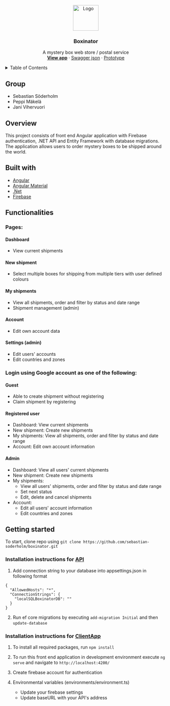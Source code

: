 <br />
<div align="center">
  <img src="https://github.com/sebastian-soderholm/boxinator/blob/master/ClientApp/src/assets/images/boxinator-cat-logo.jpg" alt="Logo" width="80" height="80">

  <h3 align="center">Boxinator</h3>

  <p align="center">
    A mystery box web store / postal service
    <br />
    <a href="https://sebastian-soderholm.github.io/boxinator/#/login"><strong>View app</strong></a>
    ·
    <a href="https://github.com/sebastian-soderholm/boxinator/blob/master/Documentation/swagger.json">Swagger json</a>
    ·
    <a href="https://github.com/sebastian-soderholm/boxinator/blob/master/Documentation/Boxinator-Prototype.pdf">Prototype</a>
  </p>
</div>

<!-- TABLE OF CONTENTS -->
<details>
  <summary>Table of Contents</summary>
  <ol>
    <li>
      <a href="#group">Group</a>
    </li>      
    <li>
      <a href="#overview">Overview</a>
      <ul>
        <li><a href="#built-with">Built With</a></li>
        <li><a href="#functionalities">Functionalities</a></li>
      </ul>
    </li>
    <li>
      <a href="#getting-started">Getting Started</a>
      <ul>
        <li><a href="#api">Api instructions</a></li>
        <li><a href="#client">Client instructions</a></li>
      </ul>
    </li>
  </ol>
</details>

## Group
* Sebastian Söderholm
* Peppi Mäkelä
* Jani Vihervuori

## Overview
This project consists of front end Angular application with Firebase authentication, .NET API and Entity Framework with database migrations. The application allows users to order mystery boxes to be shipped around the world.

## Built with
* [Angular](https://angular.io/)
* [Angular Material](https://material.angular.io/)
* [.Net](https://docs.microsoft.com/en-us/dotnet/)
* [Firebase](https://firebase.google.com/)

## Functionalities
### Pages:  
#### Dashboard  
  - View current shipments  
#### New shipment  
  - Select multiple boxes for shipping from multiple tiers with user defined colours  
#### My shipments  
  - View all shipments, order and filter by status and date range    
  - Shipment management (admin)  
#### Account  
  - Edit own account data 
#### Settings (admin)  
  - Edit users' accounts  
  - Edit countries and zones  

### Login using Google account as one of the following:
#### Guest
- Able to create shipment without registering
- Claim shipment by registering
#### Registered user
  - Dashboard: View current shipments
  - New shipment: Create new shipments
  - My shipments: View all shipments, order and filter by status and date range
  - Account: Edit own account information
#### Admin
  - Dashboard: View all users' current shipments
  - New shipment: Create new shipments
  - My shipments:
    - View all users' shipments, order and filter by status and date range
    - Set next status
    - Edit, delete and cancel shipments
  - Account: 
    - Edit all users' account information
    - Edit countries and zones  

## Getting started
To start, clone repo using `git clone https://github.com/sebastian-soderholm/boxinator.git`

### Installation instructions for [API](https://github.com/sebastian-soderholm/boxinator/tree/master/API)

1. Add connection string to your database into appsettings.json in following format

```
{
  "AllowedHosts": "*",
  "ConnectionStrings": {
    "localSQLBoxinatorDB": ""
  }
}
```
2. Run ef core migrations by executing
`add-migration Initial` and then 
`update-database`


### Installation instructions for [ClientApp](https://github.com/sebastian-soderholm/boxinator/tree/master/ClientApp)

1. To install all required packages, run 
`npm install`

2. To run this front end application in development environment execute
`ng serve` and navigate to `http://localhost:4200/`

3. Create firebase account for authentication

4. Environmental variables (environments/environment.ts)
    - Update your firebase settings
    - Update baseURL with your API's address



